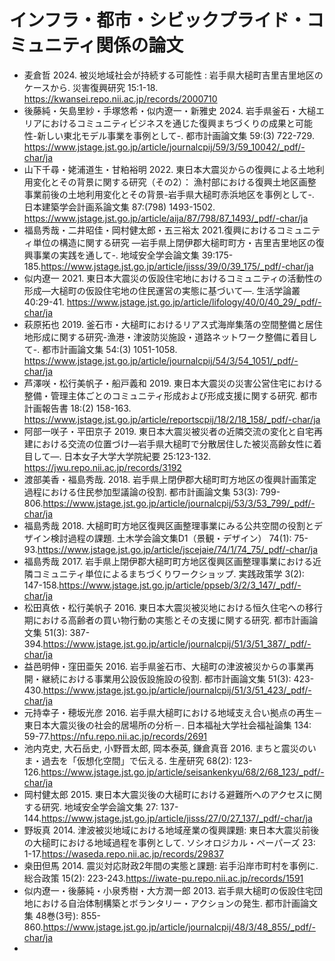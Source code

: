 # インフラ・都市・シビックプライド・コミュニティ関係の論文

- 麦倉哲 2024. 被災地域社会が持続する可能性 : 岩手県大槌町吉里吉里地区のケースから. 災害復興研究 15:1-18. https://kwansei.repo.nii.ac.jp/records/2000710
- 後藤純・矢島里紗・手塚悠希・似内遼一・新雅史 2024. 岩手県釜石・大槌エリアにおけるコミュニティビジネスを通じた復興まちづくりの成果と可能性-新しい東北モデル事業を事例として-. 都市計画論文集 59:(3) 722-729. https://www.jstage.jst.go.jp/article/journalcpij/59/3/59_10042/_pdf/-char/ja
- 山下千尋・姥浦道生・甘粕裕明 2022. 東日本大震災からの復興による土地利用変化とその背景に関する研究（その2）： 漁村部における復興土地区画整事業前後の土地利用変化とその背景-岩手県大槌町赤浜地区を事例として-. 日本建築学会計画系論文集 87:(798) 1493-1502.
https://www.jstage.jst.go.jp/article/aija/87/798/87_1493/_pdf/-char/ja
- 福島秀哉・二井昭佳・岡村健太郎・五三裕太 2021.復興におけるコミュニティ単位の構造に関する研究 ―岩手県上閉伊郡大槌町町方・吉里吉里地区の復興事業の実践を通して-. 地域安全学会論文集 39:175-185.https://www.jstage.jst.go.jp/article/jisss/39/0/39_175/_pdf/-char/ja
- 似内遼一 2021. 東日本大震災の仮設住宅地におけるコミュニティの活動性の形成―大槌町の仮設住宅地の住民運営の実態に基づいて―. 生活学論叢 40:29-41. https://www.jstage.jst.go.jp/article/lifology/40/0/40_29/_pdf/-char/ja
- 萩原拓也 2019. 釜石市・大槌町におけるリアス式海岸集落の空間整備と居住地形成に関する研究-漁港・津波防災施設・道路ネットワーク整備に着目して-.  都市計画論文集 54:(3) 1051-1058. https://www.jstage.jst.go.jp/article/journalcpij/54/3/54_1051/_pdf/-char/ja
- 芦澤咲・松行美帆子・船戸義和 2019. 東日本大震災の災害公営住宅における整備・管理主体ごとのコミュニティ形成および形成支援に関する研究. 都市計画報告書 18:(2) 158-163. https://www.jstage.jst.go.jp/article/reportscpij/18/2/18_158/_pdf/-char/ja
- 阿部一咲子・平田京子 2019. 東日本大震災被災者の近隣交流の変化と自宅再建における交流の位置づけ―岩手県大槌町で分散居住した被災高齢女性に着目して―. 日本女子大学大学院紀要 25:123-132. https://jwu.repo.nii.ac.jp/records/3192
- 渡部美香・福島秀哉. 2018. 岩手県上閉伊郡大槌町町方地区の復興計画策定過程における住民参加型議論の役割. 都市計画論文集 53(3): 799-806.https://www.jstage.jst.go.jp/article/journalcpij/53/3/53_799/_pdf/-char/ja
- 福島秀哉 2018. 大槌町町方地区復興区画整理事業にみる公共空間の役割とデザイン検討過程の課題. 土木学会論文集D1（景観・デザイン） 74(1): 75-93.https://www.jstage.jst.go.jp/article/jscejaie/74/1/74_75/_pdf/-char/ja
- 福島秀哉 2017. 岩手県上閉伊郡大槌町町方地区復興区画整理事業における近隣コミュニティ単位によるまちづくりワークショップ. 実践政策学 3(2): 147-158.https://www.jstage.jst.go.jp/article/ppseb/3/2/3_147/_pdf/-char/ja
- 松田真依・松行美帆子 2016. 東日本大震災被災地における恒久住宅への移行期における高齢者の買い物行動の実態とその支援に関する研究. 都市計画論文集 51(3): 387-394.https://www.jstage.jst.go.jp/article/journalcpij/51/3/51_387/_pdf/-char/ja
- 益邑明伸・窪田亜矢 2016. 岩手県釜石市、大槌町の津波被災からの事業再開・継続における事業用公設仮設施設の役割. 都市計画論文集 51(3): 423-430.https://www.jstage.jst.go.jp/article/journalcpij/51/3/51_423/_pdf/-char/ja
- 元持幸子・穂坂光彦 2016. 岩手県大槌町における地域支え合い拠点の再生－東日本大震災後の社会的居場所の分析－. 日本福祉大学社会福祉論集 134: 59-77.https://nfu.repo.nii.ac.jp/records/2691
- 池内克史, 大石岳史, 小野晋太郎, 岡本泰英, 鎌倉真音 2016. まちと震災のいま・過去を「仮想化空間」で伝える. 生産研究 68(2): 123-126.https://www.jstage.jst.go.jp/article/seisankenkyu/68/2/68_123/_pdf/-char/ja
- 岡村健太郎 2015. 東日本大震災後の大槌町における避難所へのアクセスに関する研究. 地域安全学会論文集 27: 137-144.https://www.jstage.jst.go.jp/article/jisss/27/0/27_137/_pdf/-char/ja
- 野坂真 2014. 津波被災地域における地域産業の復興課題: 東日本大震災前後の大槌町における地域過程を事例として. ソシオロジカル・ペーパーズ 23: 1-17.https://waseda.repo.nii.ac.jp/records/29837
- 桒田但馬 2014. 震災対応財政2年間の実態と課題: 岩手沿岸市町村を事例に. 総合政策 15(2): 223-243.https://iwate-pu.repo.nii.ac.jp/records/1591
- 似内遼一・後藤純・小泉秀樹・大方潤一郎 2013. 岩手県大槌町の仮設住宅団地における自治体制構築とボランタリー・アクションの発生. 都市計画論文集 48巻(3号): 855-860.https://www.jstage.jst.go.jp/article/journalcpij/48/3/48_855/_pdf/-char/ja
- 

